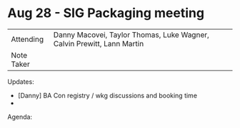 # Aug 28 - SIG Packaging meeting

|          |      | 
| -------- | -------- |
| Attending  | Danny Macovei, Taylor Thomas, Luke Wagner, Calvin Prewitt, Lann Martin  |
| Note Taker |  |

Updates:
- [Danny] BA Con registry / wkg discussions and booking time
- 

Agenda:

